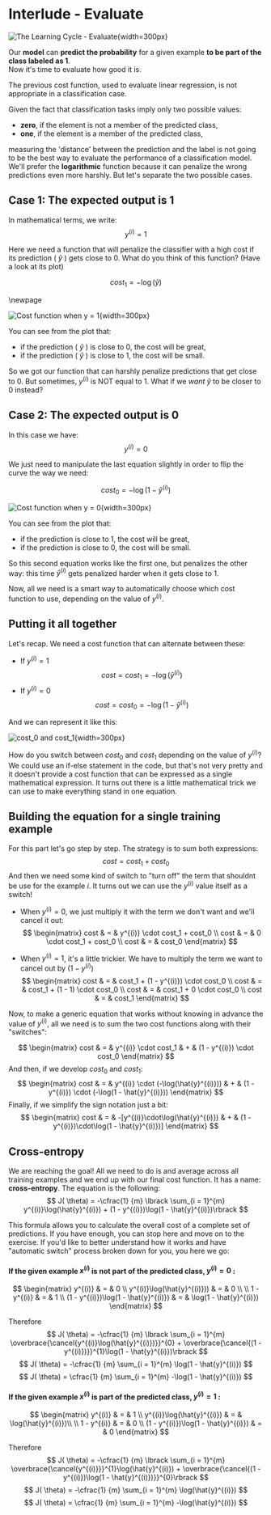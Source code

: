 # Interlude - Evaluate

![The Learning Cycle - Evaluate](../assets/Evaluate.png){width=300px}  

Our **model** can **predict the probability** for a given example **to be part of the class labeled as 1**.  
Now it's time to evaluate how good it is.  

The previous cost function, used to evaluate linear regression, is not appropriate in a classification case.  

Given the fact that classification tasks imply only two possible values:
- **zero**, if the element is not a member of the predicted class,
- **one**, if the element is a member of the predicted class, 

measuring the 'distance' between the prediction and the label is not going to be the best way to evaluate the performance of a classification  model. We'll prefer the **logarithmic** function because it can penalize the wrong predictions even more harshly. But let's separate the two possible cases.

## Case 1: The expected output is 1 

In mathematical terms, we write: 
$$
y^{(i)} = 1
$$  

Here we need a function that will penalize the classifier with a high cost if its prediction ( $\hat{y}$ ) gets close to $0$. What do you think of this function? (Have a look at its plot)  



$$
cost_1 = -\log(\hat{y})
$$

\newpage

![Cost function when y = 1](../assets/-log_x.png){width=300px}  

You can see from the plot that: 
- if the prediction ( $\hat{y}$ ) is close to $0$, the cost will be great, 
- if the prediction ( $\hat{y}$ ) is close to $1$, the cost will be small.  


So we got our function that can harshly penalize predictions that get close to $0$. But sometimes, $y^{(i)}$ is NOT equal to $1$. What if we *want* $\hat{y}$ to be closer to $0$ instead?


## Case 2: The expected output is 0

In this case we have:
$$
y^{(i)} = 0
$$  

We just need to manipulate the last equation slightly in order to flip the curve the way we need:

$$
cost_0 = -\log(1 - \hat{y}^{(i)})
$$

![Cost function when y = 0](../assets/-log_1-x.png){width=300px}  

You can see from the plot that: 
- if the prediction is close to $1$, the cost will be great, 
- if the prediction is close to $0$, the cost will be small.  

So this second equation works like the first one, but penalizes the other way: this time $\hat{y}^{(i)}$ gets penalized harder when it gets close to 1.

Now, all we need is a smart way to automatically choose which cost function to use, depending on the value of $y^{(i)}$.

## Putting it all together 

Let's recap. We need a cost function that can alternate between these:

* If $y^{(i)} = 1$
$$
cost = cost_1 = -\log(\hat{y}^{(i)})
$$
* If $y^{(i)} = 0$
$$
cost = cost_0 = -\log(1- \hat{y}^{(i)})
$$

And we can represent it like this:   

![cost_0 and cost_1](../assets/log_loss.png){width=300px}  

How do you switch between $cost_0$ and $cost_1$ depending on the value of $y^{(i)}$? We could use an if-else statement in the code, but that's not very pretty and it doesn't provide a cost function that can be expressed as a single mathematical expression. It turns out there is a little mathematical trick we can use to make everything stand in one equation.

## Building the equation for a single training example
For this part let's go step by step. The strategy is to sum both expressions:
$$
cost = cost_1 + cost_0
$$
And then we need some kind of switch to "turn off" the term that shouldnt be use for the example $i$. It turns out we can use the $y^{(i)}$ value itself as a switch! 
- When $y^{(i)} = 0$, we just multiply it with the term we don't want and we'll cancel it out:
$$
\begin{matrix}
cost & = & y^{(i)} \cdot cost_1 + cost_0 \\
cost & = & 0 \cdot cost_1 + cost_0 \\
cost & = & cost_0
\end{matrix}
$$

- When $y^{(i)} = 1$, it's a little trickier. We have to multiply the term we want to cancel out by $(1 - y^{(i)})$
$$
\begin{matrix}
cost & = & cost_1 + (1 - y^{(i)}) \cdot cost_0 \\
cost & = & cost_1 + (1 - 1) \cdot cost_0 \\
cost & = & cost_1 + 0 \cdot cost_0  \\
cost & = & cost_1
\end{matrix}
$$

Now, to make a generic equation that works without knowing in advance the value of $y^{(i)}$, all we need is to sum the two cost functions along with their "switches": 

$$
\begin{matrix}
cost & = & y^{(i)} \cdot cost_1 & + & (1 - y^{(i)}) \cdot cost_0
\end{matrix}
$$
And then, if we develop $cost_0$ and $cost_1$:
$$
\begin{matrix}
cost & = & y^{(i)} \cdot (-\log(\hat{y}^{(i)})) & + & (1 - y^{(i)}) \cdot (-\log(1 - \hat{y}^{(i)}))
\end{matrix}
$$
Finally, if we simplify the sign notation just a bit:
$$
\begin{matrix}
cost & = & -[y^{(i)}\cdot\log(\hat{y}^{(i)}) & + & (1 - y^{(i)})\cdot\log(1 - \hat{y}^{(i)})]
\end{matrix}
$$


## Cross-entropy

We are reaching the goal! All we need to do is and average across all training examples and we end up with our final cost function. It has a name: **cross-entropy**. The equation is the following:  
$$
J( \theta) = -\cfrac{1} {m} \lbrack \sum_{i = 1}^{m} y^{(i)}\log(\hat{y}^{(i)}) + (1 - y^{(i)})\log(1 - \hat{y}^{(i)})\rbrack
$$


This formula allows you to calculate the overall cost of a complete set of predictions. If you have enough, you can stop here and move on to the exercise. If you'd like to better understand how it works and have "automatic switch" process broken down for you, you here we go:

#### If the given example $x^{(i)}$ is not part of the predicted class, $y^{(i)} = 0$ :  
$$
\begin{matrix}
y^{(i)} & = & 0 \\
y^{(i)}\log(\hat{y}^{(i)})) & = & 0   \\
\\
1 - y^{(i)} & = & 1 \\
(1 - y^{(i)})\log(1 - \hat{y}^{(i)}) & = & \log(1 - \hat{y}^{(i)})
\end{matrix}
$$

Therefore 
$$
J( \theta) = -\cfrac{1} {m} \lbrack \sum_{i = 1}^{m} \overbrace{\cancel{y^{(i)}\log(\hat{y}^{(i)})}}^{0} + \overbrace{\cancel{(1 - y^{(i)})}}^{1}\log(1 - \hat{y}^{(i)})\rbrack
$$
$$
J( \theta) = -\cfrac{1} {m} \sum_{i = 1}^{m} \log(1 - \hat{y}^{(i)})
$$
$$
J( \theta) = \cfrac{1} {m} \sum_{i = 1}^{m} -\log(1 - \hat{y}^{(i)})
$$




#### If the given example $x^{(i)}$ is part of the predicted class, $y^{(i)} = 1$ :  
$$
\begin{matrix}
y^{(i)} & = & 1 \\
y^{(i)}\log(\hat{y}^{(i)}) & = & \log(\hat{y}^{(i)})\\
\\
1 - y^{(i)} & = & 0 \\ 
(1 - y^{(i)})\log(1 - \hat{y}^{(i)}) & = & 0  
\end{matrix}
$$

Therefore 
$$
J( \theta) = -\cfrac{1} {m} \lbrack \sum_{i = 1}^{m} \overbrace{\cancel{y^{(i)}}}^{1}\log(\hat{y}^{(i)}) + \overbrace{\cancel{(1 - y^{(i)})\log(1 - \hat{y}^{(i)})}}^{0}\rbrack
$$
$$
J( \theta) = -\cfrac{1} {m} \sum_{i = 1}^{m} \log(\hat{y}^{(i)})
$$
$$
J( \theta) = \cfrac{1} {m} \sum_{i = 1}^{m} -\log(\hat{y}^{(i)})
$$



